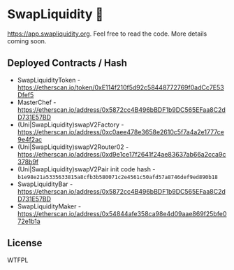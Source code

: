 # SwapLiquidity 🍣

https://app.swapliquidity.org. Feel free to read the code. More details coming soon.

## Deployed Contracts / Hash

- SwapLiquidityToken - https://etherscan.io/token/0xE114f210f5d92c58448772769f0adCc7E53Dfef5
- MasterChef - https://etherscan.io/address/0x5872cc4B496bBDF1b9DC565EFaa8C2dD731E57BD
- (Uni|SwapLiquidity)swapV2Factory - https://etherscan.io/address/0xc0aee478e3658e2610c5f7a4a2e1777ce9e4f2ac
- (Uni|SwapLiquidity)swapV2Router02 - https://etherscan.io/address/0xd9e1ce17f2641f24ae83637ab66a2cca9c378b9f
- (Uni|SwapLiquidity)swapV2Pair init code hash - `b1e98e21a5335633815a8cfb3b580071c2e4561c50afd57a8746def9ed890b18`
- SwapLiquidityBar - https://etherscan.io/address/0x5872cc4B496bBDF1b9DC565EFaa8C2dD731E57BD
- SwapLiquidityMaker - https://etherscan.io/address/0x54844afe358ca98e4d09aae869f25bfe072e1b1a

## License

WTFPL